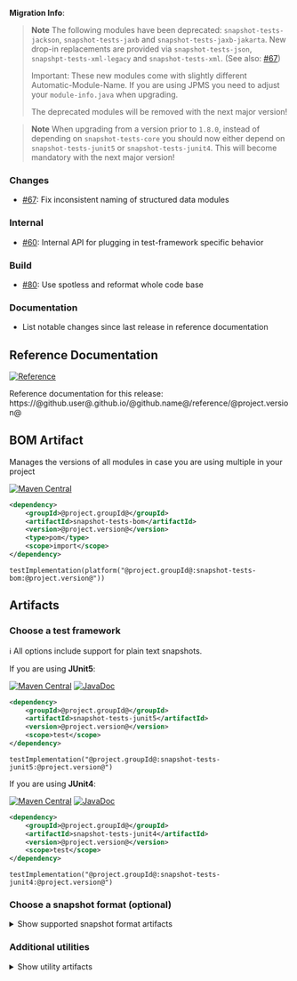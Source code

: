 **Migration Info**:

> **Note**
> The following modules have been deprecated: `snapshot-tests-jackson`, `snapshot-tests-jaxb` and
> `snapshot-tests-jaxb-jakarta`. New drop-in replacements are provided via `snapshot-tests-json`,
> `snapshpt-tests-xml-legacy` and `snapshot-tests-xml`. (See also:
> [#67](https://github.com/skuzzle/snapshot-tests/issues/67))
>
> Important: These new modules come with slightly different Automatic-Module-Name. If you are using JPMS you need to
> adjust your `module-info.java` when upgrading.
>
> The deprecated modules will be removed with the next major version!

> **Note**
> When upgrading from a version prior to `1.8.0`, instead of depending on `snapshot-tests-core` you should now
> either depend on `snapshot-tests-junit5` or `snapshot-tests-junit4`.
> This will become mandatory with the next major version!


### Changes

* [#67](https://github.com/skuzzle/snapshot-tests/issues/67): Fix inconsistent naming of structured data modules


### Internal

* [#60](https://github.com/skuzzle/snapshot-tests/issues/60): Internal API for plugging in test-framework specific behavior


### Build

* [#80](https://github.com/skuzzle/snapshot-tests/issues/80): Use spotless and reformat whole code base

### Documentation

* List notable changes since last release in reference documentation


## Reference Documentation

[![Reference](https://img.shields.io/static/v1?label=Reference&message=@project.version@&color=orange)](https://@github.user@.github.io/@github.name@/reference/@project.version@)

Reference documentation for this release: https://@github.user@.github.io/@github.name@/reference/@project.version@


## BOM Artifact
Manages the versions of all modules in case you are using multiple in your project

[![Maven Central](https://img.shields.io/static/v1?label=MavenCentral&message=@project.version@&color=blue)](https://search.maven.org/artifact/@project.groupId@/snapshot-tests-bom/@project.version@/jar)

```xml
<dependency>
    <groupId>@project.groupId@</groupId>
    <artifactId>snapshot-tests-bom</artifactId>
    <version>@project.version@</version>
    <type>pom</type>
    <scope>import</scope>
</dependency>
```

```
testImplementation(platform("@project.groupId@:snapshot-tests-bom:@project.version@"))
```

## Artifacts

### Choose a test framework

ℹ️ All options include support for plain text snapshots.

If you are using **JUnit5**:

[![Maven Central](https://img.shields.io/static/v1?label=MavenCentral&message=@project.version@&color=blue)](https://search.maven.org/artifact/@project.groupId@/snapshot-tests-junit5/@project.version@/jar) [![JavaDoc](https://img.shields.io/static/v1?label=JavaDoc&message=@project.version@&color=orange)](http://www.javadoc.io/doc/@project.groupId@/snapshot-tests-junit5/@project.version@)

```xml
<dependency>
    <groupId>@project.groupId@</groupId>
    <artifactId>snapshot-tests-junit5</artifactId>
    <version>@project.version@</version>
    <scope>test</scope>
</dependency>
```

```
testImplementation("@project.groupId@:snapshot-tests-junit5:@project.version@")
```

If you are using **JUnit4**:

[![Maven Central](https://img.shields.io/static/v1?label=MavenCentral&message=@project.version@&color=blue)](https://search.maven.org/artifact/@project.groupId@/snapshot-tests-junit4/@project.version@/jar) [![JavaDoc](https://img.shields.io/static/v1?label=JavaDoc&message=@project.version@&color=orange)](http://www.javadoc.io/doc/@project.groupId@/snapshot-tests-junit4/@project.version@)

```xml
<dependency>
    <groupId>@project.groupId@</groupId>
    <artifactId>snapshot-tests-junit4</artifactId>
    <version>@project.version@</version>
    <scope>test</scope>
</dependency>
```

```
testImplementation("@project.groupId@:snapshot-tests-junit4:@project.version@")
```

### Choose a snapshot format (optional)
<details>
    <summary>Show supported snapshot format artifacts</summary>

If you want **JSON** based snapshots:

[![Maven Central](https://img.shields.io/static/v1?label=MavenCentral&message=@project.version@&color=blue)](https://search.maven.org/artifact/@project.groupId@/snapshot-tests-json/@project.version@/jar) [![JavaDoc](https://img.shields.io/static/v1?label=JavaDoc&message=@project.version@&color=orange)](http://www.javadoc.io/doc/@project.groupId@/snapshot-tests-jackson/@project.version@)

```xml
<dependency>
    <groupId>@project.groupId@</groupId>
    <artifactId>snapshot-tests-json</artifactId>
    <version>@project.version@</version>
    <scope>test</scope>
</dependency>
```

```
testImplementation("@project.groupId@:snapshot-tests-json:@project.version@")
```

If you want **XML** based snapshots using jaxb and legacy `javax.xml` namespaces:

[![Maven Central](https://img.shields.io/static/v1?label=MavenCentral&message=@project.version@&color=blue)](https://search.maven.org/artifact/@project.groupId@/snapshot-tests-xml-legacy/@project.version@/jar) [![JavaDoc](https://img.shields.io/static/v1?label=JavaDoc&message=@project.version@&color=orange)](http://www.javadoc.io/doc/@project.groupId@/snapshot-tests-jaxb/@project.version@)

```xml
<dependency>
    <groupId>@project.groupId@</groupId>
    <artifactId>snapshot-tests-xml-legacy</artifactId>
    <version>@project.version@</version>
    <scope>test</scope>
</dependency>
```

```
testImplementation("@project.groupId@:snapshot-tests-xml-legacy:@project.version@")
```

If you want **XML** based snapshots using jaxb new `jakarta.xml` namespaces:

[![Maven Central](https://img.shields.io/static/v1?label=MavenCentral&message=@project.version@&color=blue)](https://search.maven.org/artifact/@project.groupId@/snapshot-tests-xml/@project.version@/jar) [![JavaDoc](https://img.shields.io/static/v1?label=JavaDoc&message=@project.version@&color=orange)](http://www.javadoc.io/doc/@project.groupId@/snapshot-tests-jaxb-jakarta/@project.version@)

```xml
<dependency>
    <groupId>@project.groupId@</groupId>
    <artifactId>snapshot-tests-xml</artifactId>
    <version>@project.version@</version>
    <scope>test</scope>
</dependency>
```

```
testImplementation("@project.groupId@:snapshot-tests-xml:@project.version@")
```

If you want **HTML** based snapshots:

[![Maven Central](https://img.shields.io/static/v1?label=MavenCentral&message=@project.version@&color=blue)](https://search.maven.org/artifact/@project.groupId@/snapshot-tests-html/@project.version@/jar) [![JavaDoc](https://img.shields.io/static/v1?label=JavaDoc&message=@project.version@&color=orange)](http://www.javadoc.io/doc/@project.groupId@/snapshot-tests-html/@project.version@)

```xml
<dependency>
    <groupId>@project.groupId@</groupId>
    <artifactId>snapshot-tests-html</artifactId>
    <version>@project.version@</version>
    <scope>test</scope>
</dependency>
```

```
testImplementation("@project.groupId@:snapshot-tests-html:@project.version@")
```
</details>

### Additional utilities

<details>
    <summary>Show utility artifacts</summary>

Directory Params

[![Maven Central](https://img.shields.io/static/v1?label=MavenCentral&message=@project.version@&color=blue)](https://search.maven.org/artifact/@project.groupId@/snapshot-tests-directory-params/@project.version@/jar) [![JavaDoc](https://img.shields.io/static/v1?label=JavaDoc&message=@project.version@&color=orange)](http://www.javadoc.io/doc/@project.groupId@/snapshot-tests-directory-params/@project.version@)

```xml
<dependency>
    <groupId>@project.groupId@</groupId>
    <artifactId>snapshot-tests-directory-params</artifactId>
    <version>@project.version@</version>
    <scope>test</scope>
</dependency>
```

```
testImplementation("@project.groupId@:snapshot-tests-directory-params:@project.version@")
```

Object normalization (⚠️ Experimental⚠)

[![Maven Central](https://img.shields.io/static/v1?label=MavenCentral&message=@project.version@&color=blue)](https://search.maven.org/artifact/@project.groupId@/snapshot-tests-normalize/@project.version@/jar) [![JavaDoc](https://img.shields.io/static/v1?label=JavaDoc&message=@project.version@&color=orange)](http://www.javadoc.io/doc/@project.groupId@/snapshot-tests-normalize/@project.version@)

```xml
<dependency>
    <groupId>@project.groupId@</groupId>
    <artifactId>snapshot-tests-normalize</artifactId>
    <version>@project.version@</version>
    <scope>test</scope>
</dependency>
```

```
testImplementation("@project.groupId@:snapshot-tests-normalize:@project.version@")
```
</details>
